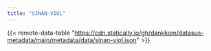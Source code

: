 ```yaml
---
title: "SINAN-VIOL"
---
```


{{< remote-data-table "https://cdn.statically.io/gh/dankkom/datasus-metadata/main/metadata/data/sinan-viol.json" >}}
